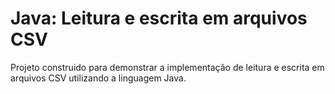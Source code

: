 # Java: Leitura e escrita em arquivos CSV
Projeto construido para demonstrar a implementação de leitura e escrita em arquivos CSV utilizando a linguagem Java.
